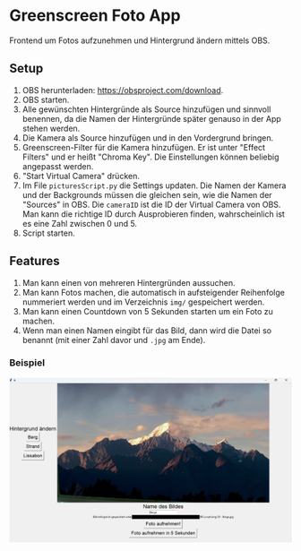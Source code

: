 # Greenscreen Foto App

Frontend um Fotos aufzunehmen und Hintergrund ändern mittels OBS.

## Setup

1. OBS herunterladen: https://obsproject.com/download.
1. OBS starten.
1. Alle gewünschten Hintergründe als Source hinzufügen und sinnvoll benennen, da die Namen der Hintergründe später genauso in der App stehen werden.
1. Die Kamera als Source hinzufügen und in den Vordergrund bringen.
1. Greenscreen-Filter für die Kamera hinzufügen. Er ist unter "Effect Filters" und er heißt "Chroma Key". Die Einstellungen können beliebig angepasst werden.
1. "Start Virtual Camera" drücken.
1. Im File `picturesScript.py` die Settings updaten. Die Namen der Kamera und 
der Backgrounds müssen die gleichen sein, wie die Namen der "Sources" in OBS.
Die `cameraID` ist die ID der Virtual Camera von OBS. Man kann die richtige ID durch Ausprobieren finden, wahrscheinlich ist es eine Zahl zwischen 0 und 5.
1. Script starten.

## Features

1. Man kann einen von mehreren Hintergründen aussuchen.
1. Man kann Fotos machen, die automatisch in aufsteigender Reihenfolge nummeriert werden und im Verzeichnis `img/` gespeichert werden.
1. Man kann einen Countdown von 5 Sekunden starten um ein Foto zu machen.
1. Wenn man einen Namen eingibt für das Bild, dann wird die Datei so benannt (mit einer Zahl davor und `.jpg` am Ende).

### Beispiel

![Beispielbild](beispiel.png)
